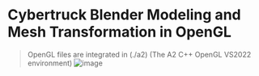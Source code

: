 # Cybertruck Blender Modeling and Mesh Transformation in OpenGL
> OpenGL files are integrated in (./a2) (The A2 C++ OpenGL VS2022 environment)
![image](https://github.com/user-attachments/assets/0192878d-8236-459b-9e14-585b7d49c0cc)
